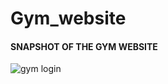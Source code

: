 # Gym_website
#### SNAPSHOT OF THE GYM WEBSITE
![gym login](https://user-images.githubusercontent.com/114089823/232734297-3374ffc2-d7c8-415c-be9b-571925bcecf5.png)
